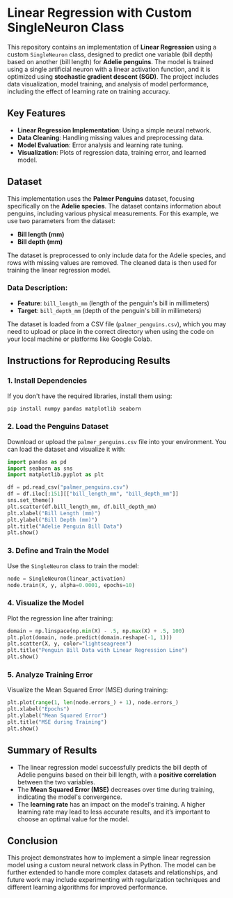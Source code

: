 
# Linear Regression with Custom SingleNeuron Class

This repository contains an implementation of **Linear Regression** using a custom `SingleNeuron` class, designed to predict one variable (bill depth) based on another (bill length) for **Adelie penguins**. The model is trained using a single artificial neuron with a linear activation function, and it is optimized using **stochastic gradient descent (SGD)**. The project includes data visualization, model training, and analysis of model performance, including the effect of learning rate on training accuracy.

## Key Features

- **Linear Regression Implementation**: Using a simple neural network.
- **Data Cleaning**: Handling missing values and preprocessing data.
- **Model Evaluation**: Error analysis and learning rate tuning.
- **Visualization**: Plots of regression data, training error, and learned model.

## Dataset

This implementation uses the **Palmer Penguins** dataset, focusing specifically on the **Adelie species**. The dataset contains information about penguins, including various physical measurements. For this example, we use two parameters from the dataset:

- **Bill length (mm)**
- **Bill depth (mm)**

The dataset is preprocessed to only include data for the Adelie species, and rows with missing values are removed. The cleaned data is then used for training the linear regression model.

### Data Description:

- **Feature**: `bill_length_mm` (length of the penguin's bill in millimeters)
- **Target**: `bill_depth_mm` (depth of the penguin's bill in millimeters)

The dataset is loaded from a CSV file (`palmer_penguins.csv`), which you may need to upload or place in the correct directory when using the code on your local machine or platforms like Google Colab.

## Instructions for Reproducing Results

### 1. Install Dependencies

If you don't have the required libraries, install them using:

```bash
pip install numpy pandas matplotlib seaborn
```

### 2. Load the Penguins Dataset

Download or upload the `palmer_penguins.csv` file into your environment. You can load the dataset and visualize it with:

```python
import pandas as pd
import seaborn as sns
import matplotlib.pyplot as plt

df = pd.read_csv("palmer_penguins.csv")
df = df.iloc[:151][["bill_length_mm", "bill_depth_mm"]]
sns.set_theme()
plt.scatter(df.bill_length_mm, df.bill_depth_mm)
plt.xlabel("Bill Length (mm)")
plt.ylabel("Bill Depth (mm)")
plt.title("Adelie Penguin Bill Data")
plt.show()
```

### 3. Define and Train the Model

Use the `SingleNeuron` class to train the model:

```python
node = SingleNeuron(linear_activation)
node.train(X, y, alpha=0.0001, epochs=10)
```

### 4. Visualize the Model

Plot the regression line after training:

```python
domain = np.linspace(np.min(X) - .5, np.max(X) + .5, 100)
plt.plot(domain, node.predict(domain.reshape(-1, 1)))
plt.scatter(X, y, color="lightseagreen")
plt.title("Penguin Bill Data with Linear Regression Line")
plt.show()
```

### 5. Analyze Training Error

Visualize the Mean Squared Error (MSE) during training:

```python
plt.plot(range(1, len(node.errors_) + 1), node.errors_)
plt.xlabel("Epochs")
plt.ylabel("Mean Squared Error")
plt.title("MSE during Training")
plt.show()
```

## Summary of Results

- The linear regression model successfully predicts the bill depth of Adelie penguins based on their bill length, with a **positive correlation** between the two variables.
- The **Mean Squared Error (MSE)** decreases over time during training, indicating the model's convergence.
- The **learning rate** has an impact on the model's training. A higher learning rate may lead to less accurate results, and it’s important to choose an optimal value for the model.

## Conclusion

This project demonstrates how to implement a simple linear regression model using a custom neural network class in Python. The model can be further extended to handle more complex datasets and relationships, and future work may include experimenting with regularization techniques and different learning algorithms for improved performance.


